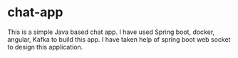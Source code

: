 # chat-app
This is a simple Java based chat app. I have used Spring boot, docker, angular, Kafka to build this app. I have taken help of spring boot web socket to design this application.
